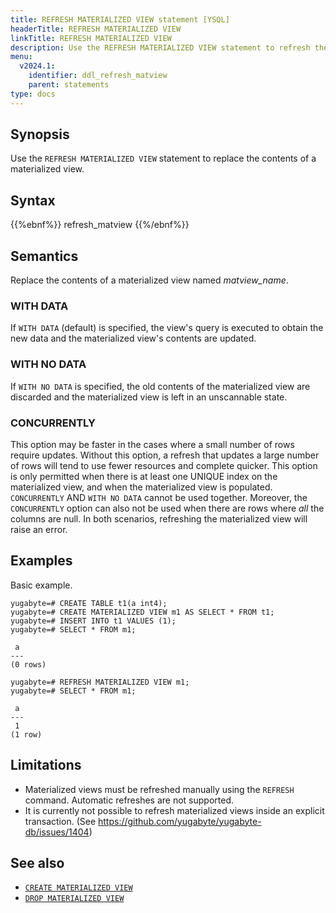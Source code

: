 ```yaml
---
title: REFRESH MATERIALIZED VIEW statement [YSQL]
headerTitle: REFRESH MATERIALIZED VIEW
linkTitle: REFRESH MATERIALIZED VIEW
description: Use the REFRESH MATERIALIZED VIEW statement to refresh the contents of a materialized view.
menu:
  v2024.1:
    identifier: ddl_refresh_matview
    parent: statements
type: docs
---
```


## Synopsis

Use the `REFRESH MATERIALIZED VIEW` statement to replace the contents of a materialized view.

## Syntax

{{%ebnf%}}
  refresh_matview
{{%/ebnf%}}

## Semantics

Replace the contents of a materialized view named *matview_name*.

### WITH DATA
If `WITH DATA` (default) is specified, the view's query is executed to obtain the new data and the materialized view's contents are updated.

### WITH NO DATA
If `WITH NO DATA` is specified, the old contents of the materialized view are discarded and the materialized view is left in an unscannable state.

### CONCURRENTLY
This option may be faster in the cases where a small number of rows require updates. Without this option, a refresh that updates a large number of rows will tend to use fewer resources and complete quicker.
This option is only permitted when there is at least one UNIQUE index on the materialized view, and when the materialized view is populated.
`CONCURRENTLY` AND `WITH NO DATA` cannot be used together. Moreover, the `CONCURRENTLY` option can also not be used when there are rows where _all_ the columns are null. In both scenarios, refreshing the materialized view will raise an error.

## Examples

Basic example.

```plpgsql
yugabyte=# CREATE TABLE t1(a int4);
yugabyte=# CREATE MATERIALIZED VIEW m1 AS SELECT * FROM t1;
yugabyte=# INSERT INTO t1 VALUES (1);
yugabyte=# SELECT * FROM m1;
```

```
 a
---
(0 rows)
```

```plpgsql
yugabyte=# REFRESH MATERIALIZED VIEW m1;
yugabyte=# SELECT * FROM m1;
```

```
 a
---
 1
(1 row)
```
## Limitations

- Materialized views must be refreshed manually using the `REFRESH` command. Automatic refreshes are not supported.
- It is currently not possible to refresh materialized views inside an explicit transaction. (See <https://github.com/yugabyte/yugabyte-db/issues/1404>)


## See also

- [`CREATE MATERIALIZED VIEW`](../ddl_create_matview)
- [`DROP MATERIALIZED VIEW`](../ddl_drop_matview)
